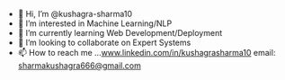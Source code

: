 - 👋 Hi, I’m @kushagra-sharma10
- 👀 I’m interested in Machine Learning/NLP 
- 🌱 I’m currently learning Web Development/Deployment 
- 💞️ I’m looking to collaborate on Expert Systems  
- 📫 How to reach me ...www.linkedin.com/in/kushagrasharma10
                  email: sharmakushagra666@gmail.com     

<!---
kushagra-sharma10/kushagra-sharma10 is a ✨ special ✨ repository because its `README.md` (this file) appears on your GitHub profile.
You can click the Preview link to take a look at your changes.
--->

